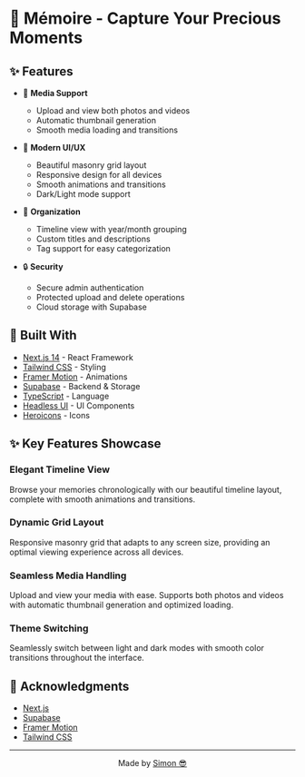 # 🌟 Mémoire - Capture Your Precious Moments

## ✨ Features

- 📸 **Media Support**
  - Upload and view both photos and videos
  - Automatic thumbnail generation
  - Smooth media loading and transitions

- 🎨 **Modern UI/UX**
  - Beautiful masonry grid layout
  - Responsive design for all devices
  - Smooth animations and transitions
  - Dark/Light mode support

- 📅 **Organization**
  - Timeline view with year/month grouping
  - Custom titles and descriptions
  - Tag support for easy categorization

- 🔒 **Security**
  - Secure admin authentication
  - Protected upload and delete operations
  - Cloud storage with Supabase

## 🚀 Built With

- [Next.js 14](https://nextjs.org/) - React Framework
- [Tailwind CSS](https://tailwindcss.com/) - Styling
- [Framer Motion](https://www.framer.com/motion/) - Animations
- [Supabase](https://supabase.com/) - Backend & Storage
- [TypeScript](https://www.typescriptlang.org/) - Language
- [Headless UI](https://headlessui.com/) - UI Components
- [Heroicons](https://heroicons.com/) - Icons

## ✨ Key Features Showcase

### Elegant Timeline View
Browse your memories chronologically with our beautiful timeline layout, complete with smooth animations and transitions.

### Dynamic Grid Layout
Responsive masonry grid that adapts to any screen size, providing an optimal viewing experience across all devices.

### Seamless Media Handling
Upload and view your media with ease. Supports both photos and videos with automatic thumbnail generation and optimized loading.

### Theme Switching
Seamlessly switch between light and dark modes with smooth color transitions throughout the interface.

## 👏 Acknowledgments

* [Next.js](https://nextjs.org/)
* [Supabase](https://supabase.io/)
* [Framer Motion](https://www.framer.com/motion/)
* [Tailwind CSS](https://tailwindcss.com/)

---

<div align="center">
  Made  by <a href="https://github.com/Simon1705">Simon 😎</a>
</div>
